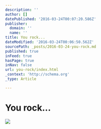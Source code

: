 ```yaml
---
description: ''
author: []
datePublished: '2016-03-24T00:07:20.586Z'
publisher:
  domain: ''
  name: ''
title: You rock...
dateModified: '2016-03-24T00:06:50.562Z'
sourcePath: _posts/2016-03-24-you-rock.md
published: true
inFeed: true
hasPage: true
inNav: false
url: you-rock/index.html
_context: 'http://schema.org'
_type: Article

---
```

# You rock...
![](https://the-grid-user-content.s3-us-west-2.amazonaws.com/7bd43e71-4e3d-408d-92bc-6a61713bfca4.png)